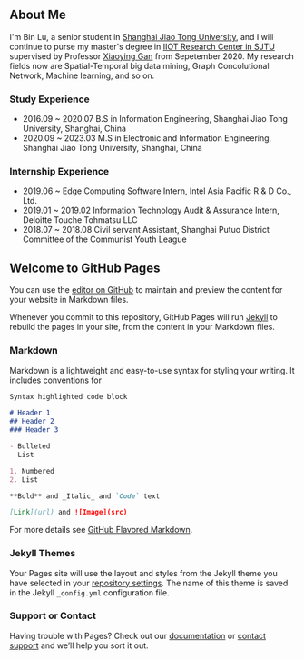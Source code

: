 ## About Me

I'm Bin Lu, a senior student in [Shanghai Jiao Tong University](http://en.sjtu.edu.cn/), and I will continue to purse my master's degree in [IIOT Research Center in SJTU](http://iiot.sjtu.edu.cn/) supervised by Professor [Xiaoying Gan](http://iwct.sjtu.edu.cn/Personal/xygan/index.htm) from Sepetember 2020. My research fields now are Spatial-Temporal big data mining, Graph Concolutional Network, Machine learning, and so on. 

### Study Experience
- 2016.09 ~ 2020.07 B.S in Information Engineering, Shanghai Jiao Tong University, Shanghai, China
- 2020.09 ~ 2023.03 M.S in Electronic and Information Engineering, Shanghai Jiao Tong University, Shanghai, China

### Internship Experience
- 2019.06 ~         Edge Computing Software Intern, Intel Asia Pacific R & D Co., Ltd.
- 2019.01 ~ 2019.02 Information Technology Audit & Assurance Intern, Deloitte Touche Tohmatsu LLC
- 2018.07 ~ 2018.08 Civil servant Assistant, Shanghai Putuo District Committee of the Communist Youth League

## Welcome to GitHub Pages

You can use the [editor on GitHub](https://github.com/RobinLu1209/robinlu1209.github.io/edit/master/README.md) to maintain and preview the content for your website in Markdown files.

Whenever you commit to this repository, GitHub Pages will run [Jekyll](https://jekyllrb.com/) to rebuild the pages in your site, from the content in your Markdown files.

### Markdown

Markdown is a lightweight and easy-to-use syntax for styling your writing. It includes conventions for

```markdown
Syntax highlighted code block

# Header 1
## Header 2
### Header 3

- Bulleted
- List

1. Numbered
2. List

**Bold** and _Italic_ and `Code` text

[Link](url) and ![Image](src)
```

For more details see [GitHub Flavored Markdown](https://guides.github.com/features/mastering-markdown/).

### Jekyll Themes

Your Pages site will use the layout and styles from the Jekyll theme you have selected in your [repository settings](https://github.com/RobinLu1209/robinlu1209.github.io/settings). The name of this theme is saved in the Jekyll `_config.yml` configuration file.

### Support or Contact

Having trouble with Pages? Check out our [documentation](https://help.github.com/categories/github-pages-basics/) or [contact support](https://github.com/contact) and we’ll help you sort it out.
